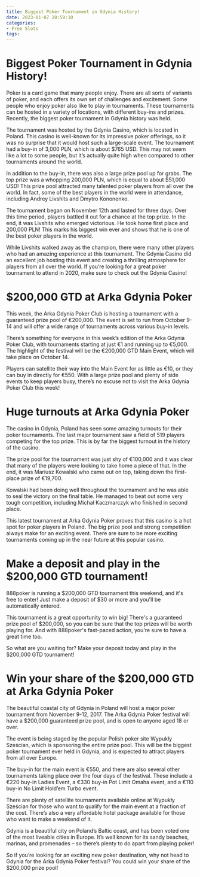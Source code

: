```yaml
---
title: Biggest Poker Tournament in Gdynia History!
date: 2023-01-07 20:59:10
categories:
- Free Slots
tags:
---
```



#  Biggest Poker Tournament in Gdynia History!

Poker is a card game that many people enjoy. There are all sorts of variants of poker, and each offers its own set of challenges and excitement. Some people who enjoy poker also like to play in tournaments. These tournaments can be hosted in a variety of locations, with different buy-ins and prizes. Recently, the biggest poker tournament in Gdynia history was held.

The tournament was hosted by the Gdynia Casino, which is located in Poland. This casino is well-known for its impressive poker offerings, so it was no surprise that it would host such a large-scale event. The tournament had a buy-in of 3,000 PLN, which is about $765 USD. This may not seem like a lot to some people, but it’s actually quite high when compared to other tournaments around the world.

In addition to the buy-in, there was also a large prize pool up for grabs. The top prize was a whopping 200,000 PLN, which is equal to about $51,000 USD! This prize pool attracted many talented poker players from all over the world. In fact, some of the best players in the world were in attendance, including Andrey Livshits and Dmytro Kononenko.

The tournament began on November 12th and lasted for three days. Over this time period, players battled it out for a chance at the top prize. In the end, it was Livshits who emerged victorious. He took home first place and 200,000 PLN! This marks his biggest win ever and shows that he is one of the best poker players in the world.

While Livshits walked away as the champion, there were many other players who had an amazing experience at this tournament. The Gdynia Casino did an excellent job hosting this event and creating a thrilling atmosphere for players from all over the world. If you’re looking for a great poker tournament to attend in 2020, make sure to check out the Gdynia Casino!

#  $200,000 GTD at Arka Gdynia Poker

This week, the Arka Gdynia Poker Club is hosting a tournament with a guaranteed prize pool of €200,000. The event is set to run from October 9-14 and will offer a wide range of tournaments across various buy-in levels.

There’s something for everyone in this week’s edition of the Arka Gdynia Poker Club, with tournaments starting at just €1 and running up to €5,000. The highlight of the festival will be the €200,000 GTD Main Event, which will take place on October 14.

Players can satellite their way into the Main Event for as little as €10, or they can buy in directly for €550. With a large prize pool and plenty of side events to keep players busy, there’s no excuse not to visit the Arka Gdynia Poker Club this week!

#  Huge turnouts at Arka Gdynia Poker

The casino in Gdynia, Poland has seen some amazing turnouts for their poker tournaments. The last major tournament saw a field of 519 players competing for the top prize. This is by far the biggest turnout in the history of the casino.

The prize pool for the tournament was just shy of €100,000 and it was clear that many of the players were looking to take home a piece of that. In the end, it was Mariusz Kowalski who came out on top, taking down the first-place prize of €19,700.

Kowalski had been doing well throughout the tournament and he was able to seal the victory on the final table. He managed to beat out some very tough competition, including Michał Kaczmarczyk who finished in second place.

This latest tournament at Arka Gdynia Poker proves that this casino is a hot spot for poker players in Poland. The big prize pool and strong competition always make for an exciting event. There are sure to be more exciting tournaments coming up in the near future at this popular casino.

#  Make a deposit and play in the $200,000 GTD tournament!

888poker is running a $200,000 GTD tournament this weekend, and it's free to enter! Just make a deposit of $30 or more and you'll be automatically entered.

This tournament is a great opportunity to win big! There's a guaranteed prize pool of $200,000, so you can be sure that the top prizes will be worth playing for. And with 888poker's fast-paced action, you're sure to have a great time too.

So what are you waiting for? Make your deposit today and play in the $200,000 GTD tournament!

#  Win your share of the $200,000 GTD at Arka Gdynia Poker

The beautiful coastal city of Gdynia in Poland will host a major poker tournament from November 9-12, 2017. The Arka Gdynia Poker festival will have a $200,000 guaranteed prize pool, and is open to anyone aged 18 or over.

The event is being staged by the popular Polish poker site Wypukły Sześcian, which is sponsoring the entire prize pool. This will be the biggest poker tournament ever held in Gdynia, and is expected to attract players from all over Europe.

The buy-in for the main event is €550, and there are also several other tournaments taking place over the four days of the festival. These include a €220 buy-in Ladies Event, a €330 buy-in Pot Limit Omaha event, and a €110 buy-in No Limit Hold’em Turbo event.

There are plenty of satellite tournaments available online at Wypukły Sześcian for those who want to qualify for the main event at a fraction of the cost. There’s also a very affordable hotel package available for those who want to make a weekend of it.

Gdynia is a beautiful city on Poland’s Baltic coast, and has been voted one of the most liveable cities in Europe. It’s well known for its sandy beaches, marinas, and promenades – so there’s plenty to do apart from playing poker!

So if you’re looking for an exciting new poker destination, why not head to Gdynia for the Arka Gdynia Poker festival? You could win your share of the $200,000 prize pool!